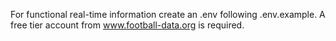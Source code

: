 For functional real-time information create an .env following .env.example. A free tier account from www.football-data.org is required.